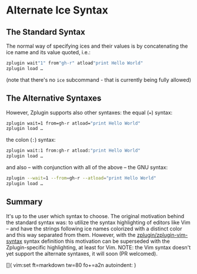 # Alternate Ice Syntax

## The Standard Syntax

The normal way of specifying ices and their values is by concatenating the ice
name and its value quoted, i.e.:

```zsh
zplugin wait"1" from"gh-r" atload"print Hello World"
zplugin load …
```

(note that there's no `ice` subcommand - that is currently being fully allowed)

## The Alternative Syntaxes

However, Zplugin supports also other syntaxes: the equal (`=`) syntax:

```zsh
zplugin wait=1 from=gh-r atload="print Hello World"
zplugin load …
```

the colon (`:`) syntax:

```zsh
zplugin wait:1 from:gh-r atload:"print Hello World"
zplugin load …
```

and also – with conjunction with all of the above – the GNU syntax:

```zsh
zplugin --wait=1 --from=gh-r --atload="print Hello World"
zplugin load …
```

## Summary

It's up to the user which syntax to choose. The original motivation behind the
standard syntax was: to utilize the syntax highlighting of editors like Vim –
and have the strings following ice names colorized with a distinct color and
this way separated from them. However, with the
[zplugin/zplugin-vim-syntax](https://github.com/zplugin/zplugin-vim-syntax)
syntax definition this motivation can be superseded with the Zplugin-specific
highlighting, at least for Vim.  NOTE: the Vim syntax doesn't yet support the
alternate syntaxes, it will soon (PR welcomed).

[]( vim:set ft=markdown tw=80 fo+=a2n autoindent: )
